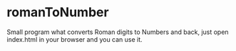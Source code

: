 # romanToNumber

Small program what converts Roman digits to Numbers and back, just open index.html in your browser and you can use it.
